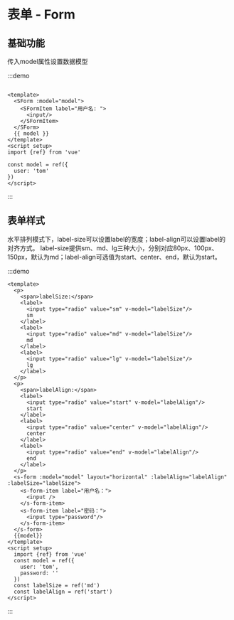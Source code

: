 # 表单 - Form

## 基础功能

传入model属性设置数据模型

:::demo

```vue

<template>
  <SForm :model="model">
    <SFormItem label="用户名: ">
      <input/>
    </SFormItem>
  </SForm>
  {{ model }}
</template>
<script setup>
import {ref} from 'vue'

const model = ref({
  user: 'tom'
})
</script>
```
:::

## 表单样式
水平排列模式下，label-size可以设置label的宽度；label-align可以设置label的对齐方式。
label-size提供sm、md、lg三种大小，分别对应80px、100px、150px，默认为md；label-align可选值为start、center、end，默认为start。

:::demo
```vue
<template>
  <p>
    <span>labelSize:</span>
    <label>
      <input type="radio" value="sm" v-model="labelSize"/>
      sm
    </label>
    <label>
      <input type="radio" value="md" v-model="labelSize"/>
      md
    </label>
    <label>
      <input type="radio" value="lg" v-model="labelSize"/>
      lg
    </label>
  </p>
  <p>
    <span>labelAlign:</span>
    <label>
      <input type="radio" value="start" v-model="labelAlign"/>
      start
    </label>
    <label>
      <input type="radio" value="center" v-model="labelAlign"/>
      center
    </label>
    <label>
      <input type="radio" value="end" v-model="labelAlign"/>
      end
    </label>
  </p>
  <s-form :model="model" layout="horizontal" :labelAlign="labelAlign" :labelSize="labelSize">
    <s-form-item label="用户名：">
      <input />
    </s-form-item>
    <s-form-item label="密码：">
      <input type="password"/>
    </s-form-item>
  </s-form>
  {{model}}
</template>
<script setup>
  import {ref} from 'vue'
  const model = ref({
    user: 'tom',
    password: ''
  })
  const labelSize = ref('md')
  const labelAlign = ref('start')
</script>
```
:::
